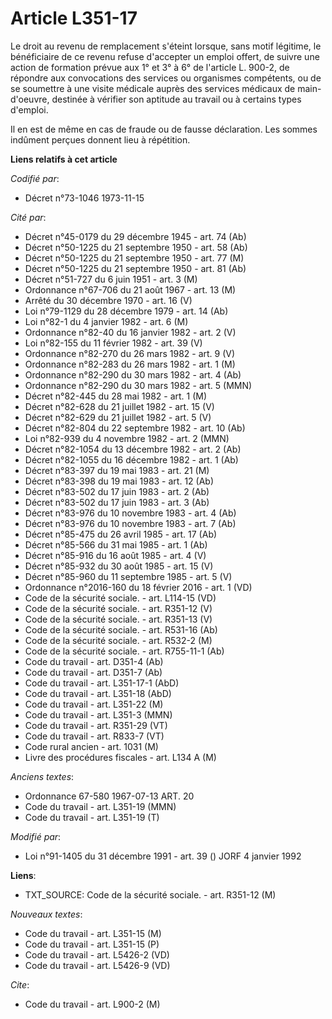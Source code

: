 # Article L351-17

Le droit au revenu de remplacement s'éteint lorsque, sans motif légitime, le bénéficiaire de ce revenu refuse d'accepter un
emploi offert, de suivre une action de formation prévue aux 1° et 3° à 6° de l'article L. 900-2, de répondre aux convocations
des services ou organismes compétents, ou de se soumettre à une visite médicale auprès des services médicaux de main-
d'oeuvre, destinée à vérifier son aptitude au travail ou à certains types d'emploi.

Il en est de même en cas de fraude ou de fausse déclaration. Les sommes indûment perçues donnent lieu à répétition.

**Liens relatifs à cet article**

_Codifié par_:

  - Décret n°73-1046 1973-11-15

_Cité par_:

  - Décret n°45-0179 du 29 décembre 1945 - art. 74 (Ab)
  - Décret n°50-1225 du 21 septembre 1950 - art. 58 (Ab)
  - Décret n°50-1225 du 21 septembre 1950 - art. 77 (M)
  - Décret n°50-1225 du 21 septembre 1950 - art. 81 (Ab)
  - Décret n°51-727 du 6 juin 1951 - art. 3 (M)
  - Ordonnance n°67-706 du 21 août 1967 - art. 13 (M)
  - Arrêté du 30 décembre 1970 - art. 16 (V)
  - Loi n°79-1129 du 28 décembre 1979 - art. 14 (Ab)
  - Loi n°82-1 du 4 janvier 1982 - art. 6 (M)
  - Ordonnance n°82-40 du 16 janvier 1982 - art. 2 (V)
  - Loi n°82-155 du 11 février 1982 - art. 39 (V)
  - Ordonnance n°82-270 du 26 mars 1982 - art. 9 (V)
  - Ordonnance n°82-283 du 26 mars 1982 - art. 1 (M)
  - Ordonnance n°82-290 du 30 mars 1982 - art. 4 (Ab)
  - Ordonnance n°82-290 du 30 mars 1982 - art. 5 (MMN)
  - Décret n°82-445 du 28 mai 1982 - art. 1 (M)
  - Décret n°82-628 du 21 juillet 1982 - art. 15 (V)
  - Décret n°82-629 du 21 juillet 1982 - art. 5 (V)
  - Décret n°82-804 du 22 septembre 1982 - art. 10 (Ab)
  - Loi n°82-939 du 4 novembre 1982 - art. 2 (MMN)
  - Décret n°82-1054 du 13 décembre 1982 - art. 2 (Ab)
  - Décret n°82-1055 du 16 décembre 1982 - art. 1 (Ab)
  - Décret n°83-397 du 19 mai 1983 - art. 21 (M)
  - Décret n°83-398 du 19 mai 1983 - art. 12 (Ab)
  - Décret n°83-502 du 17 juin 1983 - art. 2 (Ab)
  - Décret n°83-502 du 17 juin 1983 - art. 3 (Ab)
  - Décret n°83-976 du 10 novembre 1983 - art. 4 (Ab)
  - Décret n°83-976 du 10 novembre 1983 - art. 7 (Ab)
  - Décret n°85-475 du 26 avril 1985 - art. 17 (Ab)
  - Décret n°85-566 du 31 mai 1985 - art. 1 (Ab)
  - Décret n°85-916 du 16 août 1985 - art. 4 (V)
  - Décret n°85-932 du 30 août 1985 - art. 15 (V)
  - Décret n°85-960 du 11 septembre 1985 - art. 5 (V)
  - Ordonnance n°2016-160 du 18 février 2016 - art. 1 (VD)
  - Code de la sécurité sociale. - art. L114-15 (VD)
  - Code de la sécurité sociale. - art. R351-12 (V)
  - Code de la sécurité sociale. - art. R351-13 (V)
  - Code de la sécurité sociale. - art. R531-16 (Ab)
  - Code de la sécurité sociale. - art. R532-2 (M)
  - Code de la sécurité sociale. - art. R755-11-1 (Ab)
  - Code du travail - art. D351-4 (Ab)
  - Code du travail - art. D351-7 (Ab)
  - Code du travail - art. L351-17-1 (AbD)
  - Code du travail - art. L351-18 (AbD)
  - Code du travail - art. L351-22 (M)
  - Code du travail - art. L351-3 (MMN)
  - Code du travail - art. R351-29 (VT)
  - Code du travail - art. R833-7 (VT)
  - Code rural ancien - art. 1031 (M)
  - Livre des procédures fiscales - art. L134 A (M)

_Anciens textes_:

  - Ordonnance 67-580 1967-07-13 ART. 20
  - Code du travail - art. L351-19 (MMN)
  - Code du travail - art. L351-19 (T)

_Modifié par_:

  - Loi n°91-1405 du 31 décembre 1991 - art. 39 () JORF 4 janvier 1992

**Liens**:

  - TXT_SOURCE: Code de la sécurité sociale. - art. R351-12 (M)

_Nouveaux textes_:

  - Code du travail - art. L351-15 (M)
  - Code du travail - art. L351-15 (P)
  - Code du travail - art. L5426-2 (VD)
  - Code du travail - art. L5426-9 (VD)

_Cite_:

  - Code du travail - art. L900-2 (M)
